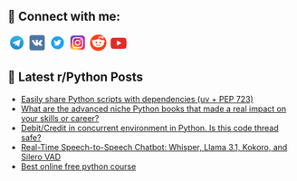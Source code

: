 ## 🔎 Connect with me:
[<img src="https://github.com/bullbesh/bullbesh/blob/main/images/Telegram.png" width="32" height="32" />](https://t.me/bullbesh)
[<img src="https://github.com/bullbesh/bullbesh/blob/main/images/VK.png" width="32" height="32" />](https://vk.com/bullbesh)
[<img src="https://github.com/bullbesh/bullbesh/blob/main/images/Twitter.png" width="32" height="32" />](https://twitter.com/bullbesh1)
[<img src="https://github.com/bullbesh/bullbesh/blob/main/images/Instagram.png" width="32" height="32" />](https://www.instagram.com/bullbesh)
[<img src="https://github.com/bullbesh/bullbesh/blob/main/images/Reddit.png" width="32" height="32" />](https://www.reddit.com/user/bullbesh)
[<img src="https://github.com/bullbesh/bullbesh/blob/main/images/YouTube.png" width="32" height="32" />](https://www.youtube.com/channel/UCtfjRs6uzgq5mfm8S06WTcg)

## 📕 Latest r/Python Posts
<!-- BLOG-POST-LIST:START -->
- [Easily share Python scripts with dependencies &lpar;uv + PEP 723&rpar;](https://www.reddit.com/r/Python/comments/1jqj0fq/easily_share_python_scripts_with_dependencies_uv/)
- [What are the advanced niche Python books that made a real impact on your skills or career?](https://www.reddit.com/r/Python/comments/1jqhj5h/what_are_the_advanced_niche_python_books_that/)
- [Debit/Credit in concurrent environment in Python. Is this code thread safe?](https://www.reddit.com/r/Python/comments/1jqgi83/debitcredit_in_concurrent_environment_in_python/)
- [Real-Time Speech-to-Speech Chatbot: Whisper, Llama 3.1, Kokoro, and Silero VAD](https://www.reddit.com/r/Python/comments/1jqf5zq/realtime_speechtospeech_chatbot_whisper_llama_31/)
- [Best online free python course](https://www.reddit.com/r/Python/comments/1jqf0yo/best_online_free_python_course/)
<!-- BLOG-POST-LIST:END -->
